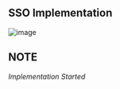 ## SSO Implementation

![image](https://github.com/SomSingh23/SSO_CC_LAB/assets/91485305/144365bd-267b-430d-abc7-54e03c1e8903)

## NOTE

<i>Implementation Started</i>
